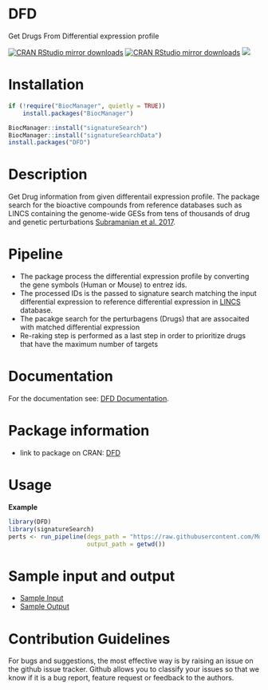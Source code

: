 # DFD
Get Drugs From Differential expression profile

[![CRAN RStudio mirror downloads](https://cranlogs.r-pkg.org/badges/grand-total/DFD?color=blue)](https://CRAN.R-project.org/package=DFD) 
[![CRAN RStudio mirror downloads](https://cranlogs.r-pkg.org/badges/DFD)](https://CRAN.R-project.org/package=DFD) 
[![](https://www.r-pkg.org/badges/version/DFD?color=green)](https://CRAN.R-project.org/package=DFD) 

# Installation

```R
if (!require("BiocManager", quietly = TRUE))
    install.packages("BiocManager")

BiocManager::install("signatureSearch")
BiocManager::install("signatureSearchData")
install.packages("DFD")
```
# Description

Get Drug information from given differentail expression profile.
The package search for the bioactive compounds from reference databases such as LINCS containing the genome-wide GESs from tens of thousands of drug and genetic perturbations [Subramanian et al. 2017](https://www.cell.com/cell/fulltext/S0092-8674(17)31309-0). 

# Pipeline
- The package process the differential expression profile by converting the gene symbols (Human or Mouse) to entrez ids.
- The processed IDs is the passed to signature search matching the input differential expression to reference differential expression in [LINCS](https://www.cell.com/cell/fulltext/S0092-8674(17)31309-0) database.
- The pacakge search for the perturbagens (Drugs) that are assocaited with matched differential expression
- Re-raking step is performed as a last step in order to prioritize drugs that have the maximum number of targets

# Documentation

For the documentation see: [DFD Documentation](https://cran.r-project.org/web/packages/DFD/DFD.pdf).

# Package information

- link to package on CRAN: [DFD](https://cran.r-project.org/package=DFD)

# Usage

**Example**

```R
library(DFD)
library(signatureSearch)
perts <- run_pipeline(degs_path = "https://raw.githubusercontent.com/MohmedSoudy/datasharing/master/differential-expression.csv",
                      output_path = getwd())
```
# Sample input and output 

- [Sample Input](https://raw.githubusercontent.com/MohmedSoudy/datasharing/master/differential-expression.csv)
- [Sample Output](https://raw.githubusercontent.com/MohmedSoudy/datasharing/master/Predicted_drugs.csv)
  
# Contribution Guidelines

For bugs and suggestions, the most effective way is by raising an issue on the github issue tracker. Github allows you to classify your issues so that we know if it is a bug report, feature request or feedback to the authors.
